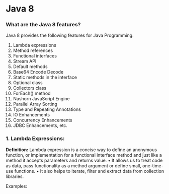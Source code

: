 # Java 8

### What are the Java 8 features?
Java 8 provides the following features for Java Programming:
1.	Lambda expressions
2.	Method references
3.	Functional interfaces
4.	Stream API
5.	Default methods
6.	Base64 Encode Decode
7.	Static methods in the interface
8.	Optional class
9.	Collectors class
10.	ForEach() method
11.	Nashorn JavaScript Engine
12.	Parallel Array Sorting
13.	Type and Repeating Annotations
14.	IO Enhancements
15.	Concurrency Enhancements
16.	JDBC Enhancements, etc.

### 1. Lambda Expressions:
**Definition:** Lambda expression is a concise way to define an anonymous function, or implementation for a functional interface method and just like a method it accepts parameters and returns value.
•	It allows us to treat code as data, pass functionality as a method argument or define small, one-time-use functions.
•	It also helps to iterate, filter and extract data from collection libraries.

Examples:
